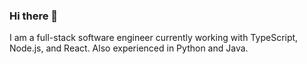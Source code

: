 ### Hi there 👋
I am a full-stack software engineer currently working with TypeScript, Node.js, and React. Also experienced in Python and Java. 

<!--
![](https://raw.githubusercontent.com/rswdch/github-stats/master/generated/languages.svg#gh-dark-mode-only)
![](https://raw.githubusercontent.com/rswdch/github-stats/master/generated/languages.svg#gh-light-mode-only)
-->
<!--
**rswdch/rswdch** is a ✨ _special_ ✨ repository because its `README.md` (this file) appears on your GitHub profile.

Here are some ideas to get you started:

- 🔭 I’m currently working on ...
- 🌱 I’m currently learning ...
- 👯 I’m looking to collaborate on ...
- 🤔 I’m looking for help with ...
- 💬 Ask me about ...
- 📫 How to reach me: ...
- 😄 Pronouns: ...
- ⚡ Fun fact: ...
-->
